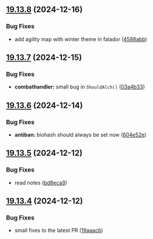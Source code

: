 ## [19.13.8](https://github.com/Torwent/WaspLib/compare/v19.13.7...v19.13.8) (2024-12-16)


### Bug Fixes

* add agility map with winter theme in falador ([4588abb](https://github.com/Torwent/WaspLib/commit/4588abbe309cd176edd4855264f4e15a252da1be))



## [19.13.7](https://github.com/Torwent/WaspLib/compare/v19.13.6...v19.13.7) (2024-12-15)


### Bug Fixes

* **combathandler:** small bug in `ShouldAlch()` ([03a4b33](https://github.com/Torwent/WaspLib/commit/03a4b335689ee3fd3ced9018572cd97c8cdee826))



## [19.13.6](https://github.com/Torwent/WaspLib/compare/v19.13.5...v19.13.6) (2024-12-14)


### Bug Fixes

* **antiban:** biohash should always be set now ([604e52e](https://github.com/Torwent/WaspLib/commit/604e52e17a93a3ad6879f8fab1a7c639948a7fe0))



## [19.13.5](https://github.com/Torwent/WaspLib/compare/v19.13.4...v19.13.5) (2024-12-12)


### Bug Fixes

* read notes ([bd8eca9](https://github.com/Torwent/WaspLib/commit/bd8eca92884f2a6ee62f29887293e1b0620fa755))



## [19.13.4](https://github.com/Torwent/WaspLib/compare/v19.13.3...v19.13.4) (2024-12-12)


### Bug Fixes

* small fixes to the latest PR ([19aaacb](https://github.com/Torwent/WaspLib/commit/19aaacb7b92f4fcebd95ef8310369701ea886015))



